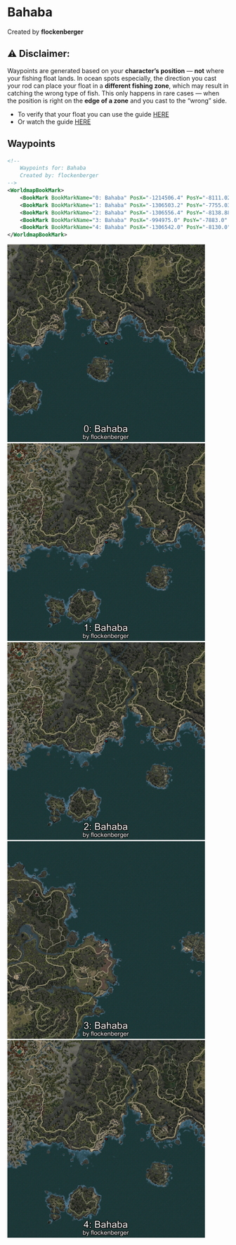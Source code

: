 # Bahaba
Created by **flockenberger**

## ⚠️ Disclaimer:
Waypoints are generated based on your __**character’s position**__ — __not__ where your fishing float lands.
In ocean spots especially, the direction you cast your rod can place your float in a **different fishing zone**, which may result in catching the wrong type of fish.
This only happens in rare cases — when the position is right on the **edge of a zone** and you cast to the “wrong” side.

- To verify that your float you can use the guide [HERE](https://flockenberger.github.io/bdo-fish-position/)
- Or watch the guide [HERE](https://youtu.be/t-VXcRoNojk)

## Waypoints
```xml
<!--
    Waypoints for: Bahaba
    Created by: flockenberger
-->
<WorldmapBookMark>
    <BookMark BookMarkName="0: Bahaba" PosX="-1214506.4" PosY="-8111.0215" PosZ="1111759.5" />
    <BookMark BookMarkName="1: Bahaba" PosX="-1306503.2" PosY="-7755.036" PosZ="1126710.0" />
    <BookMark BookMarkName="2: Bahaba" PosX="-1306556.4" PosY="-8138.8857" PosZ="1126325.1" />
    <BookMark BookMarkName="3: Bahaba" PosX="-994975.0" PosY="-7883.0" PosZ="1347790.0" />
    <BookMark BookMarkName="4: Bahaba" PosX="-1306542.0" PosY="-8130.0" PosZ="1126380.0" />
</WorldmapBookMark>
```

<img src="./Bahaba_0_Preview.webp" width="450"/> <img src="./Bahaba_1_Preview.webp" width="450"/> <img src="./Bahaba_2_Preview.webp" width="450"/> <img src="./Bahaba_3_Preview.webp" width="450"/> <img src="./Bahaba_4_Preview.webp" width="450"/> 
